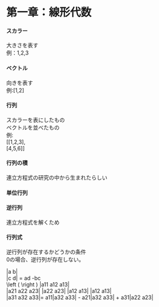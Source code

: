  # 第一章：線形代数

 #### スカラー　
大きさを表す<br/>
例：1,2,3

 #### ベクトル
向きを表す<br/>
例:[1,2]

 #### 行列
スカラーを表にしたもの<br/>
ベクトルを並べたもの<br/>
例:<br/>
[[1,2,3],<br/>
[4,5,6]]<br/>


 #### 行列の積
連立方程式の研究の中から生まれたらしい
 
 #### 単位行列

 #### 逆行列
連立方程式を解くため
 
 #### 行列式
逆行列が存在するかどうかの条件<br/>
0の場合、逆行列が存在しない。

|a b|<br/>
|c d| = ad -bc<br/>
\left (  \right )
|a11 a12 a13|<br/>
|a21 a22 a23|     |a22 a23|      |a12 a13|      |a12 a13|<br/>
|a31 a32 a33|= a11|a32 a33| - a21|a32 a33| + a31|a22 a23|<br/>
